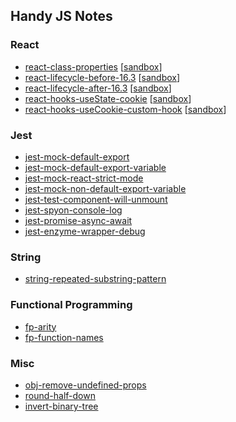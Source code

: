 ## Handy JS Notes

### React
- [react-class-properties](react-class-properties.js) [[sandbox](https://codesandbox.io/s/qz74mjjx6)]
- [react-lifecycle-before-16.3](react-lifecycle-before-16.3.js) [[sandbox](https://codesandbox.io/s/pj6mk704j7)]
- [react-lifecycle-after-16.3](react-lifecycle-after-16.3.js) [[sandbox](https://codesandbox.io/s/1v44qzzj7l)]
- [react-hooks-useState-cookie](react-hooks-useState-cookie.js) [[sandbox](https://codesandbox.io/s/hooks-usestate-cookie-id9nl)]
- [react-hooks-useCookie-custom-hook](react-hooks-useCookie-custom-hook.js) [[sandbox](https://codesandbox.io/s/hooks-usecookie-custom-hook-0xp5e)]

### Jest
- [jest-mock-default-export](jest-mock-default-export.js)
- [jest-mock-default-export-variable](jest-mock-default-export-variable.js)
- [jest-mock-react-strict-mode](jest-mock-react-strict-mode.js)
- [jest-mock-non-default-export-variable](jest-mock-non-default-export-variable.ts)
- [jest-test-component-will-unmount](jest-test-component-will-unmount.js)
- [jest-spyon-console-log](jest-spyon-console-log.js)
- [jest-promise-async-await](jest-promise-async-await.js)
- [jest-enzyme-wrapper-debug](jest-enzyme-wrapper-debug.js)

### String
- [string-repeated-substring-pattern](string-repeated-substring-pattern.js)

### Functional Programming
- [fp-arity](fp-arity.js)
- [fp-function-names](fp-arity.js)

### Misc
- [obj-remove-undefined-props](obj-remove-undefined-props.js)
- [round-half-down](round-half-down.js)
- [invert-binary-tree](invert-binary-tree.js)
